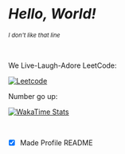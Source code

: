 
# ***Hello, World!***

_<sub>I don't like that line</sub>_

<br>

We Live-Laugh-Adore LeetCode:

[![Leetcode](https://leetcard.jacoblin.cool/Orfeas-Mavros?ext=heatmap)](https://leetcode.com/u/Orfeas-Mavros/)

Number go up:

[![WakaTime Stats](https://github-readme-stats.vercel.app/api/wakatime?username=OrfeasMavros)](https://github.com/Orfeas-Mavros)

<br>

- [x] Made Profile README
